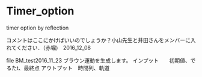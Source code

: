 # Timer_option
timer option by reflection

コメントはここにかけばいいのでしょうか？小山先生と井田さんをメンバーに入れてください．（赤堀)　2016_12_08

file BM_test2016_11_23 
	ブラウン運動を生成します。 
		インプット　　初期値、でるたt、最終点
		アウトプット　時間列、軌道


